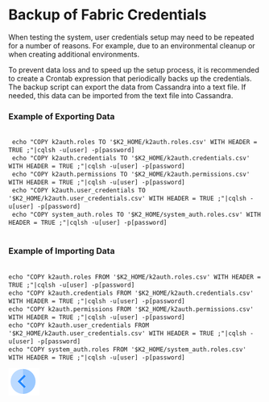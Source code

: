 # Backup of Fabric Credentials

When testing the system, user credentials setup may need to be repeated for a number of reasons. For example, due to an environmental cleanup or when creating additional environments. 

To prevent data loss and to speed up the setup process, it is recommended to create a Crontab expression that periodically backs up the credentials. The backup script can export the data from Cassandra into a text file. If needed, this data can be imported from the text file into Cassandra.  

### Example of Exporting Data

<pre><code> 
 echo "COPY k2auth.roles TO '$K2_HOME/k2auth.roles.csv' WITH HEADER = TRUE ;"|cqlsh -u[user] -p[password]
 echo "COPY k2auth.credentials TO '$K2_HOME/k2auth.credentials.csv' WITH HEADER = TRUE ;"|cqlsh -u[user] -p[password]
 echo "COPY k2auth.permissions TO '$K2_HOME/k2auth.permissions.csv' WITH HEADER = TRUE ;"|cqlsh -u[user] -p[password]
 echo "COPY k2auth.user_credentials TO '$K2_HOME/k2auth.user_credentials.csv' WITH HEADER = TRUE ;"|cqlsh -u[user] -p[password]
 echo "COPY system_auth.roles TO '$K2_HOME/system_auth.roles.csv' WITH HEADER = TRUE ;"|cqlsh -u[user] -p[password] 
 </code></pre>
### Example of Importing Data

<pre><code> 
echo "COPY k2auth.roles FROM '$K2_HOME/k2auth.roles.csv' WITH HEADER = TRUE ;"|cqlsh -u[user] -p[password]
echo "COPY k2auth.credentials FROM '$K2_HOME/k2auth.credentials.csv' WITH HEADER = TRUE ;"|cqlsh -u[user] -p[password]
echo "COPY k2auth.permissions FROM '$K2_HOME/k2auth.permissions.csv' WITH HEADER = TRUE ;"|cqlsh -u[user] -p[password]
echo "COPY k2auth.user_credentials FROM '$K2_HOME/k2auth.user_credentials.csv' WITH HEADER = TRUE ;"|cqlsh -u[user] -p[password]
echo "COPY system_auth.roles FROM '$K2_HOME/system_auth.roles.csv' WITH HEADER = TRUE ;"|cqlsh -u[user] -p[password]
</code></pre>
[![Previous](/articles/images/Previous.png)](/articles/20_Fabric_credentials/02_fabric_credentials_commands.md)
